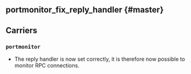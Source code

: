 portmonitor_fix_reply_handler {#master}
-----------------------------

## Carriers

### `portmonitor`

* The reply handler is now set correctly, it is therefore now possible to
  monitor RPC connections.
